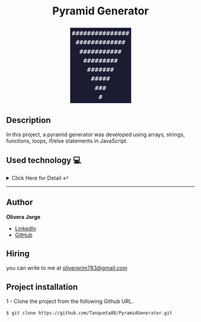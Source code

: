 <h1 align="center">
  <p align="center">Pyramid Generator</p>
</h1>

<p align="center">
  <img src="https://github.com/TanqDev88/PyramidGenerator/blob/main/Pyramid.png" alt="Image text">
</p>

## Description
In this project, a pyramid generator was developed using arrays, strings, functions, loops, if/else statements in JavaScript.

<a name="technologies"></a> 
   ## Used technology  💻 
   
<details>
    <summary>Click Here for Detail ↩️</summary>
    <br>
   <p>Used technology:</p>
<ul>
  <li>Javascript: <a href="https://www.javascript.com/">Link to the official language documentation</a></li>
  <li>HTML5: <a href="https://lenguajehtml.com/html/">Link to the official language documentation</a></li>
  <li>VS Code: <a href="https://code.visualstudio.com/">Link to the official page</a></li>
</ul>
    
</details>
   <hr>

## Author
**Olivera Jorge**

* [LinkedIn](https://www.linkedin.com/in/jorge-daniel-olivera-12264a195/)
* [GitHub](https://github.com/TanqDev88)

## Hiring
you can write to me at oliverprim783@gmail.com


<a name="installation"></a>    
## Project installation
1 - Clone the project from the following Github URL. 
```
$ git clone https://github.com/Tanqueta88/PyramidGenerator.git

```
